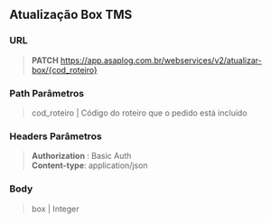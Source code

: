 ## Atualização Box TMS

### URL
> **PATCH** https://app.asaplog.com.br/webservices/v2/atualizar-box/{cod_roteiro}

### Path Parâmetros
> cod_roteiro | Código do roteiro que o pedido está incluído

### Headers Parâmetros 

> **Authorization** : Basic Auth \
> **Content-type**: application/json

### Body

> box | Integer
 
 

 
